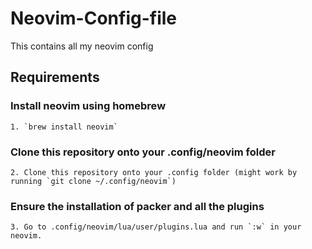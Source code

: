 # Neovim-Config-file
This contains all my neovim config

## Requirements

### Install neovim using homebrew 
    1. `brew install neovim`
    
### Clone this repository onto your .config/neovim folder 
    2. Clone this repository onto your .config folder (might work by running `git clone ~/.config/neovim`)
    
### Ensure the installation of packer and all the plugins
    3. Go to .config/neovim/lua/user/plugins.lua and run `:w` in your neovim.
